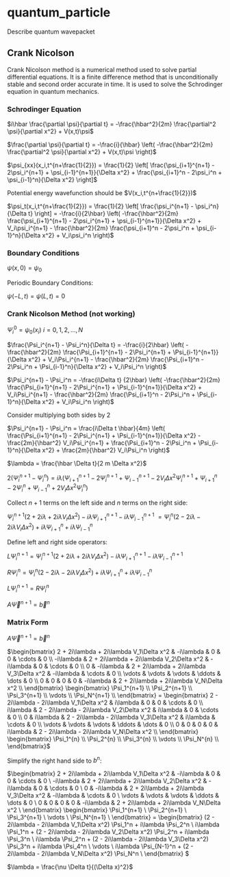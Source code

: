 # quantum_particle
Describe quantum wavepacket

## Crank Nicolson
Crank Nicolson method is a numerical method used to solve partial differential equations. It is a finite difference method that is unconditionally stable and second order accurate in time. It is used to solve the Schrodinger equation in quantum mechanics.

### Schrodinger Equation

$i\hbar \frac{\partial \psi}{\partial t} = -\frac{\hbar^2}{2m} \frac{\partial^2 \psi}{\partial x^2} + V(x,t)\psi$

$\frac{\partial \psi}{\partial t} = -\frac{i}{\hbar} \left( -\frac{\hbar^2}{2m} \frac{\partial^2 \psi}{\partial x^2} + V(x,t)\psi \right)$

$\psi_{xx}(x_i,t^{n+\frac{1}{2}}) = \frac{1}{2} \left[ \frac{\psi_{i+1}^{n+1} - 2\psi_i^{n+1} + \psi_{i-1}^{n+1}}{\Delta x^2} + \frac{\psi_{i+1}^n - 2\psi_i^n + \psi_{i-1}^n}{\Delta x^2} \right]$

Potential energy wavefunction should be $V(x_i,t^{n+\frac{1}{2}})$

$\psi_t(x_i,t^{n+\frac{1}{2}}) = \frac{1}{2} \left[ \frac{\psi_i^{n+1} - \psi_i^n}{\Delta t} \right] = -\frac{i}{2\hbar} \left( -\frac{\hbar^2}{2m} \frac{\psi_{i+1}^{n+1} - 2\psi_i^{n+1} + \psi_{i-1}^{n+1}}{\Delta x^2} + V_i\psi_i^{n+1} - \frac{\hbar^2}{2m} \frac{\psi_{i+1}^n - 2\psi_i^n + \psi_{i-1}^n}{\Delta x^2} + V_i\psi_i^n \right)$


### Boundary Conditions

$\psi(x,0) = \psi_0$

Periodic Boundary Conditions:

$\psi(-L,t) = \psi(L,t) = 0$

### Crank Nicolson Method (not working)

$\Psi_i^0 = \psi_0(x_i) \ i=0,1,2,...,N$

$\frac{\Psi_i^{n+1} - \Psi_i^n}{\Delta t} = -\frac{i}{2\hbar} \left( -\frac{\hbar^2}{2m} \frac{\Psi_{i+1}^{n+1} - 2\Psi_i^{n+1} + \Psi_{i-1}^{n+1}}{\Delta x^2} + V_i\Psi_i^{n+1} - \frac{\hbar^2}{2m} \frac{\Psi_{i+1}^n - 2\Psi_i^n + \Psi_{i-1}^n}{\Delta x^2} + V_i\Psi_i^n \right)$

$\Psi_i^{n+1} - \Psi_i^n = -\frac{i\Delta t}
{2\hbar} \left( -\frac{\hbar^2}{2m} \frac{\Psi_{i+1}^{n+1} - 2\Psi_i^{n+1} + \Psi_{i-1}^{n+1}}{\Delta x^2} + V_i\Psi_i^{n+1} - \frac{\hbar^2}{2m} \frac{\Psi_{i+1}^n - 2\Psi_i^n + \Psi_{i-1}^n}{\Delta x^2} + V_i\Psi_i^n \right)$

Consider multiplying both sides by 2

$\Psi_i^{n+1} - \Psi_i^n = \frac{i\Delta t \hbar}{4m} \left( \frac{\Psi_{i+1}^{n+1} - 2\Psi_i^{n+1} + \Psi_{i-1}^{n+1}}{\Delta x^2} - \frac{2m}{\hbar^2} V_i\Psi_i^{n+1} + \frac{\Psi_{i+1}^n - 2\Psi_i^n + \Psi_{i-1}^n}{\Delta x^2} + \frac{2m}{\hbar^2} V_i\Psi_i^n \right)$

$\lambda = \frac{\hbar \Delta t}{2 m \Delta x^2}$

2($\Psi_i^{n+1} - \Psi_i^n) = i \lambda \left(\Psi_{i+1}^{n+1} - 2\Psi_i^{n+1} + \Psi_{i-1}^{n+1} - 2V_i\Delta x^2\Psi_i^{n+1} + \Psi_{i+1}^n - 2\Psi_i^n + \Psi_{i-1}^n + 2V_i\Delta x^2\Psi_i^n \right)$

Collect $n+1$ terms on the left side and $n$ terms on the right side:

$\Psi_i^{n+1} \left(2 + 2i\lambda + 2i\lambda V_i\Delta x^2 \right) - i\lambda \Psi_{i+1}^{n+1} - i\lambda \Psi_{i-1}^{n+1} \
= \Psi_i^n \left(2 - 2i\lambda - 2i\lambda V_i\Delta x^2 \right) + i\lambda \Psi_{i+1}^n + i\lambda \Psi_{i-1}^n$

Define left and right side operators:

$L\Psi_i^{n+1} = \Psi_i^{n+1} \left(2 + 2i\lambda + 2i\lambda V_i\Delta x^2 \right) - i\lambda \Psi_{i+1}^{n+1} - i\lambda \Psi_{i-1}^{n+1}$

$R\Psi_i^{n} = \Psi_i^n \left(2 - 2i\lambda - 2i\lambda V_i\Delta x^2 \right) + i\lambda \Psi_{i+1}^n + i\lambda \Psi_{i-1}^n$

$L\Psi_i^{n+1} = R\Psi_i^{n}$

$A\vec{\Psi}^{n+1} = \vec{b}^n$

### Matrix Form

$A\vec{\Psi}^{n+1} = \vec{b}^n$

$\begin{bmatrix}
2 + 2i\lambda + 2i\lambda V_1\Delta x^2 & -i\lambda & 0 & 0 & \cdots & 0 \\
-i\lambda & 2 + 2i\lambda + 2i\lambda V_2\Delta x^2 & -i\lambda & 0 & \cdots & 0 \\
0 & -i\lambda & 2 + 2i\lambda + 2i\lambda V_3\Delta x^2 & -i\lambda & \cdots & 0 \\
\vdots & \vdots & \vdots & \ddots & \dots & 0 \\
0 & 0 & 0 & 0 & -i\lambda & 2 + 2i\lambda + 2i\lambda V_N\Delta x^2 \\
\end{bmatrix} \begin{bmatrix}
\Psi_1^{n+1} \\
\Psi_2^{n+1} \\
\Psi_3^{n+1} \\
\vdots \\
\Psi_N^{n+1} \\
\end{bmatrix} = \begin{bmatrix}
2 - 2i\lambda - 2i\lambda V_1\Delta x^2 & i\lambda & 0 & 0 & \cdots & 0 \\
i\lambda & 2 - 2i\lambda - 2i\lambda V_2\Delta x^2 & i\lambda & 0 & \cdots & 0 \\
0 & i\lambda & 2 - 2i\lambda - 2i\lambda V_3\Delta x^2 & i\lambda & \cdots & 0 \\
\vdots & \vdots & \vdots & \ddots & \dots & 0 \\
0 & 0 & 0 & 0 & i\lambda & 2 - 2i\lambda - 2i\lambda V_N\Delta x^2 \\
\end{bmatrix} \begin{bmatrix}
\Psi_1^{n} \\
\Psi_2^{n} \\
\Psi_3^{n} \\
\vdots \\
\Psi_N^{n} \\
\end{bmatrix}$

Simplify the right hand side to $b^n$:

$\begin{bmatrix}
2 + 2i\lambda + 2i\lambda V_1\Delta x^2 & -i\lambda & 0 & 0 & \cdots & 0 \\
-i\lambda & 2 + 2i\lambda + 2i\lambda V_2\Delta x^2 & -i\lambda & 0 & \cdots & 0 \\
0 & -i\lambda & 2 + 2i\lambda + 2i\lambda V_3\Delta x^2 & -i\lambda & \cdots & 0 \\
\vdots & \vdots & \vdots & \ddots & \dots & 0 \\
0 & 0 & 0 & 0 & -i\lambda & 2 + 2i\lambda + 2i\lambda V_N\Delta x^2 \\
\end{bmatrix} \begin{bmatrix}
\Psi_1^{n+1} \\
\Psi_2^{n+1} \\
\Psi_3^{n+1} \\
\vdots \\
\Psi_N^{n+1} \\
\end{bmatrix} = \begin{bmatrix}
(2 - 2i\lambda - 2i\lambda V_1\Delta x^2) \Psi_1^n + i\lambda \Psi_2^n \\
i\lambda \Psi_1^n + (2 - 2i\lambda - 2i\lambda V_2\Delta x^2) \Psi_2^n + i\lambda \Psi_3^n \\
i\lambda \Psi_2^n + (2 - 2i\lambda - 2i\lambda V_3\Delta x^2) \Psi_3^n + i\lambda \Psi_4^n \\
\vdots \\
i\lambda \Psi_{N-1}^n + (2 - 2i\lambda - 2i\lambda V_N\Delta x^2) \Psi_N^n \\
\end{bmatrix}
$





$\lambda = \frac{\nu \Delta t}{(\Delta x)^2}$




